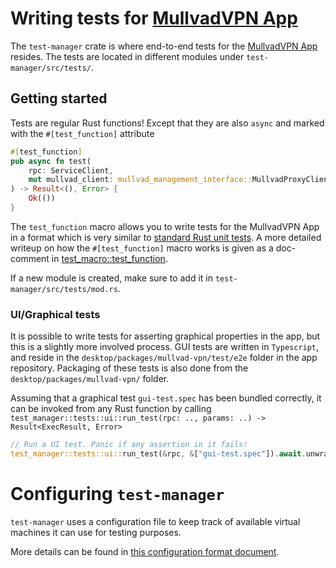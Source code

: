 # Writing tests for [MullvadVPN App](https://github.com/mullvad/mullvadvpn-app/)

The `test-manager` crate is where end-to-end tests for the [MullvadVPN
App](https://github.com/mullvad/mullvadvpn-app/) resides. The tests are located
in different modules under `test-manager/src/tests/`.

## Getting started

Tests are regular Rust functions! Except that they are also `async` and marked
with the `#[test_function]` attribute

```rust
#[test_function]
pub async fn test(
    rpc: ServiceClient,
    mut mullvad_client: mullvad_management_interface::MullvadProxyClient,
) -> Result<(), Error> {
    Ok(())
}
```

The `test_function` macro allows you to write tests for the MullvadVPN App in a
format which is very similar to [standard Rust unit
tests](https://doc.rust-lang.org/book/ch11-01-writing-tests.html). A more
detailed writeup on how the `#[test_function]` macro works is given as a
doc-comment in [test_macro::test_function](./test_macro/src/lib.rs).

If a new module is created, make sure to add it in
`test-manager/src/tests/mod.rs`.

### UI/Graphical tests

It is possible to write tests for asserting graphical properties in the app, but
this is a slightly more involved process. GUI tests are written in `Typescript`,
and reside in the `desktop/packages/mullvad-vpn/test/e2e` folder in the app repository.
Packaging of these tests is also done from the `desktop/packages/mullvad-vpn/` folder.

Assuming that a graphical test `gui-test.spec` has been bundled correctly, it
can be invoked from any Rust function by calling
`test_manager::tests::ui::run_test(rpc:
.., params: ..) -> Result<ExecResult,
Error>`

```rust
// Run a UI test. Panic if any assertion in it fails!
test_manager::tests::ui::run_test(&rpc, &["gui-test.spec"]).await.unwrap()
```

# Configuring `test-manager`

`test-manager` uses a configuration file to keep track of available virtual machines it can use for testing purposes.

More details can be found in [this configuration format document](./docs/config.md).
